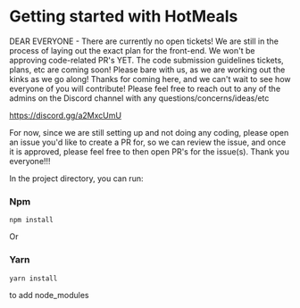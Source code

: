 # Getting started with HotMeals

DEAR EVERYONE - There are currently no open tickets! We are still in the process of laying out the exact plan for the front-end. We won't be approving code-related PR's YET. The code submission guidelines tickets, plans, etc are coming soon! Please bare with us, as we are working out the kinks as we go along! Thanks for coming here, and we can't wait to see how everyone of you will contribute! Please feel free to reach out to any of the admins on the Discord channel with any questions/concerns/ideas/etc 

https://discord.gg/a2MxcUmU

For now, since we are still setting up and not doing any coding, please open an issue you'd like to create a PR for, so we can review the issue, and once it is approved, please feel free to then open PR's for the issue(s). Thank you everyone!!!

In the project directory, you can run:
### Npm 
```
npm install
```

Or

### Yarn 
```
yarn install
```

to add node_modules
